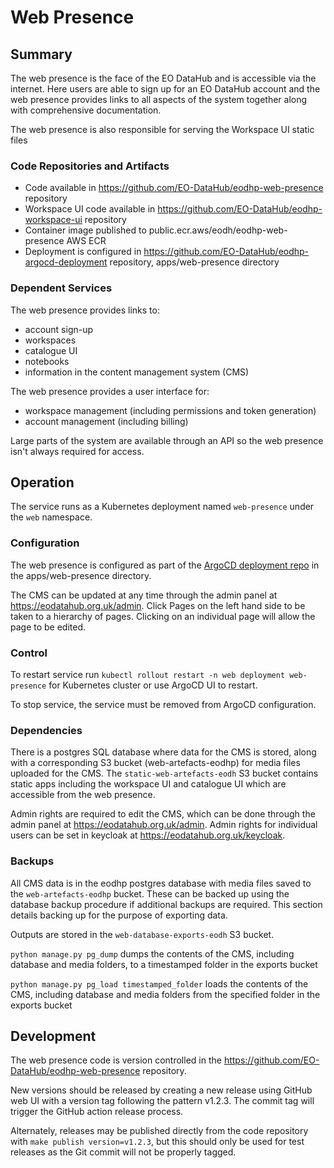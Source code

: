 # Web Presence

## Summary

The web presence is the face of the EO DataHub and is accessible via the internet. Here users are able to sign up for an EO DataHub account and the web presence provides links to all aspects of the system together along with comprehensive documentation.

The web presence is also responsible for serving the Workspace UI static files

### Code Repositories and Artifacts

- Code available in https://github.com/EO-DataHub/eodhp-web-presence repository
- Workspace UI code available in https://github.com/EO-DataHub/eodhp-workspace-ui repository
- Container image published to public.ecr.aws/eodh/eodhp-web-presence AWS ECR
- Deployment is configured in https://github.com/EO-DataHub/eodhp-argocd-deployment repository, apps/web-presence directory

### Dependent Services

The web presence provides links to:
 - account sign-up
 - workspaces
 - catalogue UI
 - notebooks
 - information in the content management system (CMS)

The web presence provides a user interface for:
 - workspace management (including permissions and token generation)
 - account management (including billing)

Large parts of the system are available through an API so the web presence isn't always required for access. 

## Operation

The service runs as a Kubernetes deployment named `web-presence` under the `web` namespace.

### Configuration

The web presence is configured as part of the [ArgoCD deployment repo](https://github.com/EO-DataHub/eodhp-argocd-deployment) in the apps/web-presence directory.

The CMS can be updated at any time through the admin panel at https://eodatahub.org.uk/admin. Click Pages on the left hand side to be taken to a hierarchy of pages. Clicking on an individual page will allow the page to be edited. 

### Control

To restart service run `kubectl rollout restart -n web deployment web-presence` for Kubernetes cluster or use ArgoCD UI to restart.

To stop service, the service must be removed from ArgoCD configuration.

### Dependencies

There is a postgres SQL database where data for the CMS is stored, along with a corresponding S3 bucket (web-artefacts-eodhp) for media files uploaded for the CMS. The `static-web-artefacts-eodh` S3 bucket contains static apps including the workspace UI and catalogue UI which are accessible from the web presence.

Admin rights are required to edit the CMS, which can be done through the admin panel at https://eodatahub.org.uk/admin. Admin rights for individual users can be set in keycloak at https://eodatahub.org.uk/keycloak.

### Backups

All CMS data is in the eodhp postgres database with media files saved to the `web-artefacts-eodhp` bucket. These can be backed up using the database backup procedure if additional backups are required. This section details backing up for the purpose of exporting data.

Outputs are stored in the `web-database-exports-eodh` S3 bucket.

`python manage.py pg_dump` dumps the contents of the CMS, including database and media folders, to a timestamped folder in the exports bucket

`python manage.py pg_load timestamped_folder` loads the contents of the CMS, including database and media folders from the specified folder in the exports bucket


## Development

The web presence code is version controlled in the https://github.com/EO-DataHub/eodhp-web-presence repository.

New versions should be released by creating a new release using GitHub web UI with a version tag following the pattern v1.2.3. The commit tag will trigger the GitHub action release process.

Alternately, releases may be published directly from the code repository with `make publish version=v1.2.3`, but this should only be used for test releases as the Git commit will not be properly tagged.
